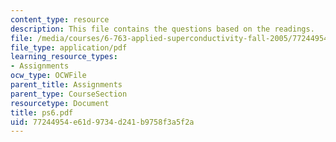 ```yaml
---
content_type: resource
description: This file contains the questions based on the readings.
file: /media/courses/6-763-applied-superconductivity-fall-2005/77244954e61d9734d241b9758f3a5f2a_ps6.pdf
file_type: application/pdf
learning_resource_types:
- Assignments
ocw_type: OCWFile
parent_title: Assignments
parent_type: CourseSection
resourcetype: Document
title: ps6.pdf
uid: 77244954-e61d-9734-d241-b9758f3a5f2a
---
```

